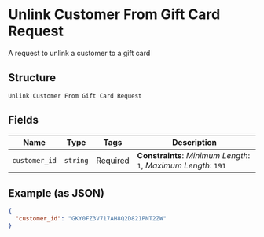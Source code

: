
# Unlink Customer From Gift Card Request

A request to unlink a customer to a gift card

## Structure

`Unlink Customer From Gift Card Request`

## Fields

| Name | Type | Tags | Description |
|  --- | --- | --- | --- |
| `customer_id` | `string` | Required | **Constraints**: *Minimum Length*: `1`, *Maximum Length*: `191` |

## Example (as JSON)

```json
{
  "customer_id": "GKY0FZ3V717AH8Q2D821PNT2ZW"
}
```

